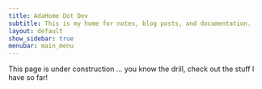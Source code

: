 ```yaml
---
title: AdaHome Dot Dev
subtitle: This is my home for notes, blog posts, and documentation.
layout: default
show_sidebar: true
menubar: main_menu
---
```


This page is under construction ... you know the drill, check out the stuff I have so far!
